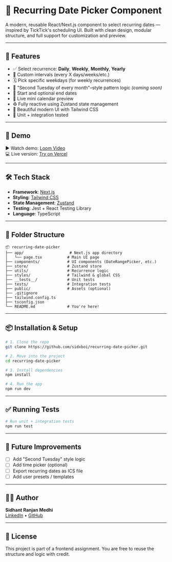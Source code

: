 # 📆 Recurring Date Picker Component

A modern, reusable React/Next.js component to select recurring dates — inspired by TickTick's scheduling UI. Built with clean design, modular structure, and full support for customization and preview.

---

## 🚀 Features

- ✅ Select recurrence: **Daily**, **Weekly**, **Monthly**, **Yearly**
- 🔁 Custom intervals (every X days/weeks/etc.)
- 🗓️ Pick specific weekdays (for weekly recurrences)
- 🧠 "Second Tuesday of every month"–style pattern logic *(coming soon)*
- 📅 Start and optional end dates
- 📍 Live mini calendar preview
- ♻️ Fully reactive using Zustand state management
- 💅 Beautiful modern UI with Tailwind CSS
- 🧪 Unit + integration tested

---

## 📸 Demo

▶️ Watch demo: [Loom Video](#)  
💻 Live version: [Try on Vercel](https://recurring-date-picker-eta.vercel.app/)

---

## 🛠️ Tech Stack

- **Framework**: [Next.js](https://nextjs.org)
- **Styling**: [Tailwind CSS](https://tailwindcss.com)
- **State Management**: [Zustand](https://github.com/pmndrs/zustand)
- **Testing**: Jest + React Testing Library
- **Language**: TypeScript

---

## 📁 Folder Structure

```
📦 recurring-date-picker
├── app/                    # Next.js app directory
│   └── page.tsx           # Main UI page
├── components/            # UI components (DateRangePicker, etc.)
├── store/                 # Zustand store
├── utils/                 # Recurrence logic
├── styles/                # Tailwind & global CSS
├── __tests__/             # Unit tests
├── tests/                 # Integration tests
├── public/                # Assets (optional)
├── .gitignore
├── tailwind.config.ts
├── tsconfig.json
└── README.md              # You're here!
```

---

## 📦 Installation & Setup

```bash
# 1. Clone the repo
git clone https://github.com/sidxboi/recurring-date-picker.git

# 2. Move into the project
cd recurring-date-picker

# 3. Install dependencies
npm install

# 4. Run the app
npm run dev
```

---

## ✅ Running Tests

```bash
# Run unit + integration tests
npm run test
```

---

## 🔮 Future Improvements

- [ ] Add "Second Tuesday" style logic
- [ ] Add time picker (optional)
- [ ] Export recurring dates as ICS file
- [ ] Add user presets / templates

---

## 🙋‍♂️ Author

**Sidhant Ranjan Medhi**  
[LinkedIn](https://www.linkedin.com/in/srm7515) • [GitHub](https://github.com/sidxboi)

---

## 📜 License

This project is part of a frontend assignment. You are free to reuse the structure and logic with credit.

